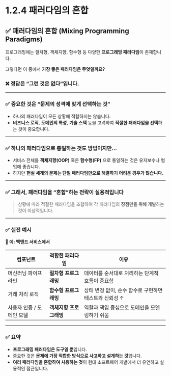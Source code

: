 # 1.2.4 패러다임의 혼합

## **✅ 패러다임의 혼합 (Mixing Programming Paradigms)**

프로그래밍에는 절차형, 객체지향, 함수형 등 다양한 **프로그래밍 패러다임**이 존재합니다.

그렇다면 이 중에서 **가장 좋은 패러다임은 무엇일까요?**

### **❌ 정답은 “그런 것은 없다”입니다.**

---

### **✅ 중요한 것은 “문제의 성격에 맞게 선택하는 것”**

- 하나의 패러다임이 모든 상황에 적합하지는 않습니다.
- **비즈니스 로직**, **도메인의 특성**, **기술 스택** 등을 고려하여 **적절한 패러다임을 선택**하는 것이 중요합니다.

---

### **✅ 하나의 패러다임으로 통일하는 것도 방법이지만…**

- 서비스 전체를 **객체지향(OOP)** 혹은 **함수형(FP)** 으로 통일하는 것은 유지보수나 협업에 좋습니다.
- 하지만 **현실 세계의 문제는 단일 패러다임만으로 해결하기 어려운 경우가 많습니다.**

---

### **✅ 그래서, 패러다임을 “혼합”하는 전략이 실용적입니다**

> 상황에 따라 적절한 패러다임을 조합하여
각 패러다임의 **장점만을 취해 개발**하는 것이 이상적입니다.
> 

---

### **✅ 실전 예시**

**📍 예: 백엔드 서비스에서**

| **컴포넌트** | **적합한 패러다임** | **이유** |
| --- | --- | --- |
| 머신러닝 파이프라인 | **절차형 프로그래밍** | 데이터를 순서대로 처리하는 단계적 흐름이 중요함 |
| 거래 처리 로직 | **함수형 프로그래밍** | 상태 변경 없이, 순수 함수로 구현하면 테스트와 신뢰성 ↑ |
| 사용자 인증 / 도메인 모델 | **객체지향 프로그래밍** | 역할과 책임 중심으로 도메인을 모델링하기 쉬움 |

---

### **✅ 요약**

- **프로그래밍 패러다임은 도구일 뿐**입니다.
- 중요한 것은 **문제에 가장 적합한 방식으로 사고하고 설계하는 것**입니다.
- **여러 패러다임을 혼합하여 사용하는 것**이 현대 소프트웨어 개발에서 더 유연하고 실용적인 접근입니다.